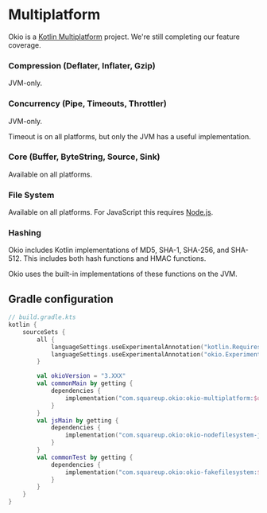 Multiplatform
=============

Okio is a [Kotlin Multiplatform][kotlin_multiplatform] project. We're still completing our feature
coverage.


### Compression (Deflater, Inflater, Gzip)

JVM-only.


### Concurrency (Pipe, Timeouts, Throttler)

JVM-only.

Timeout is on all platforms, but only the JVM has a useful implementation.


### Core (Buffer, ByteString, Source, Sink)

Available on all platforms.


### File System

Available on all platforms. For JavaScript this requires [Node.js][node_js].


### Hashing

Okio includes Kotlin implementations of MD5, SHA-1, SHA-256, and SHA-512. This includes both hash
functions and HMAC functions.

Okio uses the built-in implementations of these functions on the JVM.


[kotlin_multiplatform]: https://kotlinlang.org/docs/reference/multiplatform.html
[mingw]: http://www.mingw.org/
[node_js]: https://nodejs.org/api/fs.html

## Gradle configuration

```kotlin
// build.gradle.kts
kotlin {
    sourceSets {
        all {
            languageSettings.useExperimentalAnnotation("kotlin.RequiresOptIn")               
            languageSettings.useExperimentalAnnotation("okio.ExperimentalFileSystem")
        }

        val okioVersion = "3.XXX"
        val commonMain by getting {
            dependencies {
                implementation("com.squareup.okio:okio-multiplatform:$okioVersion")
            }
        }
        val jsMain by getting {
            dependencies {
                implementation("com.squareup.okio:okio-nodefilesystem-js:$okioVersion")
            }
        }
        val commonTest by getting {
            dependencies {
                implementation("com.squareup.okio:okio-fakefilesystem:$okioVersion")
            }
        }
    }
}
```
